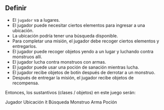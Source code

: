 ## Definir
* El `jugador` va a lugares.
* El jugador puede necesitar ciertos elementos para ingresar a una ubicación.
* La ubicación podría tener una búsqueda disponible.
* Para completar una misión, el jugador debe recoger ciertos elementos y entregarlos.
* El jugador puede recoger objetos yendo a un lugar y luchando contra monstruos allí.
* El jugador lucha contra monstruos con armas.
* El jugador puede usar una poción de sanación mientras lucha.
* El jugador recibe objetos de botín después de derrotar a un monstruo.
* Después de entregar la misión, el jugador recibe objetos de recompensa.




Entonces, los sustantivos (clases / objetos) en este juego serán:

Jugador
Ubicación
ít
Búsqueda
Monstruo
Arma
Poción
